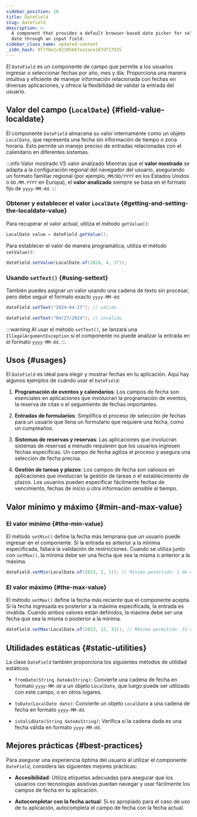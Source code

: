 ```yaml
---
sidebar_position: 10
title: DateField
slug: datefield
description: >-
  A component that provides a default browser-based date picker for selecting a
  date through an input field.
sidebar_class_name: updated-content
_i18n_hash: 9f7f8e2c82305667ea1ace187df17915
---
```

<DocChip chip='shadow' />
<DocChip chip='name' label="dwc-field" />
<DocChip chip='since' label='23.02' />
<JavadocLink type="foundation" location="com/webforj/component/field/DateField" top='true'/>

<ParentLink parent="Field" />

El `DateField` es un componente de campo que permite a los usuarios ingresar o seleccionar fechas por año, mes y día. Proporciona una manera intuitiva y eficiente de manejar información relacionada con fechas en diversas aplicaciones, y ofrece la flexibilidad de validar la entrada del usuario.

<ComponentDemo 
path='/webforj/datefield?'
javaE='https://raw.githubusercontent.com/webforj/webforj-documentation/refs/heads/main/src/main/java/com/webforj/samples/views/fields/datefield/DateFieldView.java'
/>

## Valor del campo (`LocalDate`) {#field-value-localdate}

El componente `DateField` almacena su valor internamente como un objeto `LocalDate`, que representa una fecha sin información de tiempo o zona horaria. Esto permite un manejo preciso de entradas relacionadas con el calendario en diferentes sistemas.

:::info Valor mostrado VS valor analizado 
Mientras que el **valor mostrado** se adapta a la configuración regional del navegador del usuario, asegurando un formato familiar regional (por ejemplo, `MM/DD/YYYY` en los Estados Unidos o `DD.MM.YYYY` en Europa), el **valor analizado** siempre se basa en el formato fijo de `yyyy-MM-dd`.
:::

### Obtener y establecer el valor `LocalDate` {#getting-and-setting-the-localdate-value}

Para recuperar el valor actual, utiliza el método `getValue()`:

```java
LocalDate value = dateField.getValue();
```

Para establecer el valor de manera programática, utiliza el método `setValue()`:

```java
dateField.setValue(LocalDate.of(2024, 4, 27));
```

### Usando `setText()` {#using-settext}

También puedes asignar un valor usando una cadena de texto sin procesar, pero debe seguir el formato exacto `yyyy-MM-dd`:

```java
dateField.setText("2024-04-27"); // válido

dateField.setText("04/27/2024"); // inválido
```

:::warning
 Al usar el método `setText()`, se lanzará una `IllegalArgumentException` si el componente no puede analizar la entrada en el formato `yyyy-MM-dd`.
:::

## Usos {#usages}

El `DateField` es ideal para elegir y mostrar fechas en tu aplicación. Aquí hay algunos ejemplos de cuándo usar el `DateField`:

1. **Programación de eventos y calendarios**: Los campos de fecha son esenciales en aplicaciones que involucran la programación de eventos, la reserva de citas o el seguimiento de fechas importantes.

2. **Entradas de formularios**: Simplifica el proceso de selección de fechas para un usuario que llena un formulario que requiere una fecha, como un cumpleaños.

3. **Sistemas de reservas y reservas**: Las aplicaciones que involucran sistemas de reservas a menudo requieren que los usuarios ingresen fechas específicas. Un campo de fecha agiliza el proceso y asegura una selección de fecha precisa.

4. **Gestión de tareas y plazos**: Los campos de fecha son valiosos en aplicaciones que involucran la gestión de tareas o el establecimiento de plazos. Los usuarios pueden especificar fácilmente fechas de vencimiento, fechas de inicio u otra información sensible al tiempo.

## Valor mínimo y máximo {#min-and-max-value}

### El valor mínimo {#the-min-value}
El método `setMin()` define la fecha más temprana que un usuario puede ingresar en el componente. Si la entrada es anterior a la mínima especificada, fallará la validación de restricciones. Cuando se utiliza junto con `setMax()`, la mínima debe ser una fecha que sea la misma o anterior a la máxima.

```java
dateField.setMin(LocalDate.of(2023, 1, 1)); // Mínimo permitido: 1 de enero de 2023
```

### El valor máximo {#the-max-value}
El método `setMax()` define la fecha más reciente que el componente acepta. Si la fecha ingresada es posterior a la máxima especificada, la entrada es inválida. Cuando ambos valores están definidos, la máxima debe ser una fecha que sea la misma o posterior a la mínima.

```java
dateField.setMax(LocalDate.of(2023, 12, 31)); // Máximo permitido: 31 de diciembre de 2023
```

## Utilidades estáticas {#static-utilities}

La clase `DateField` también proporciona los siguientes métodos de utilidad estáticos:

- `fromDate(String dateAsString)`: Convierte una cadena de fecha en formato `yyyy-MM-dd` a un objeto `LocalDate`, que luego puede ser utilizado con este campo, o en otros lugares.

- `toDate(LocalDate date)`: Convierte un objeto `LocalDate` a una cadena de fecha en formato `yyyy-MM-dd`.

- `isValidDate(String dateAsString)`: Verifica si la cadena dada es una fecha válida en formato `yyyy-MM-dd`.

## Mejores prácticas {#best-practices}

Para asegurar una experiencia óptima del usuario al utilizar el componente `DateField`, considera las siguientes mejores prácticas:

- **Accesibilidad**: Utiliza etiquetas adecuadas para asegurar que los usuarios con tecnologías asistivas puedan navegar y usar fácilmente los campos de fecha en tu aplicación.

- **Autocompletar con la fecha actual**: Si es apropiado para el caso de uso de tu aplicación, autocompleta el campo de fecha con la fecha actual.
